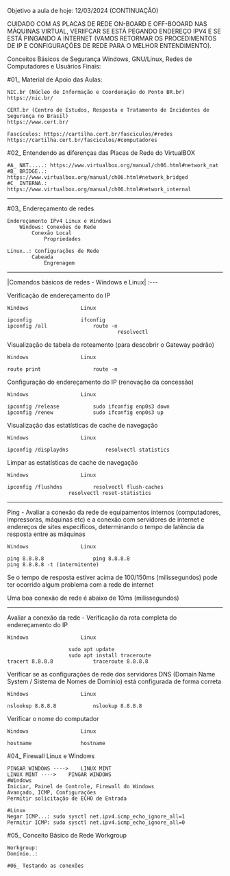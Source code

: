 Objetivo a aula de hoje: 12/03/2024 (CONTINUAÇÃO)

CUIDADO COM AS PLACAS DE REDE ON-BOARD E OFF-BOOARD NAS MÁQUINAS VIRTUAL, VERIIFCAR SE ESTÁ PEGANDO ENDEREÇO IPV4 E SE ESTÁ PINGANDO A INTERNET (VAMOS RETORMAR OS PROCEDIMENTOS DE IP E CONFIGURAÇÕES DE REDE PARA O MELHOR ENTENDIMENTO).

Conceitos Básicos de Segurança Windows, GNU/Linux, Redes de Computadores e Usuários Finais:

#01_ Material de Apoio das Aulas:

	NIC.br (Núcleo de Informação e Coordenação do Ponto BR.br)
	https://nic.br/

	CERT.br (Centro de Estudos, Resposta e Tratamento de Incidentes de Segurança no Brasil)
	https://www.cert.br/

	Fascículos: https://cartilha.cert.br/fasciculos/#redes
	https://cartilha.cert.br/fasciculos/#computadores

#02_ Entendendo as diferenças das Placas de Rede do VirtualBOX

	#A_ NAT.....: https://www.virtualbox.org/manual/ch06.html#network_nat
	#B_ BRIDGE..: https://www.virtualbox.org/manual/ch06.html#network_bridged
	#C_ INTERNA.: https://www.virtualbox.org/manual/ch06.html#network_internal

---

#03_ Endereçamento de redes

```
Endereçamento IPv4 Linux e Windows
	Windows: Conexões de Rede
		Conexão Local
			Propriedades

Linux..: Configurações de Rede
		Cabeada
			Engrenagem
```

---

|Comandos básicos de redes - Windows e Linux|
:---

Verificação de endereçamento do IP 

	Windows					Linux
 
	ipconfig				ifconfig
	ipconfig /all				route -n
                                		resolvectl


Visualização de tabela de roteamento (para descobrir o Gateway padrão)

 	Windows					Linux

	route print 				route -n

Configuração do endereçamento do IP (renovação da concessão)

	Windows					Linux
 
	ipconfig /release			sudo ifconfig enp0s3 down
	ipconfig /renew				sudo ifconfig enp0s3 up

Visualização das estatísticas de cache de navegação

	Windows					Linux

	ipconfig /displaydns			resolvectl statistics

 Limpar as estatísticas de cache de navegação
 
	Windows					Linux

	ipconfig /flushdns			resolvectl flush-caches
						resolvectl reset-statistics
      
---

Ping - Avaliar a conexão da rede de equipamentos internos (computadores, impressoras, máquinas etc) e a conexão com servidores de internet e endereços de sites específicos, determinando o tempo de latência da resposta entre as máquinas

	Windows					Linux
 
	ping 8.8.8.8				ping 8.8.8.8
  	ping 8.8.8.8 -t (intermitente)

Se o tempo de resposta estiver acima de 100/150ms (milissegundos) pode ter ocorrido algum problema com a rede de internet

Uma boa conexão de rede é abaixo de 10ms (milissegundos)

---

Avaliar a conexão da rede - Verificação da rota completa do endereçamento do IP

 	Windows					Linux

						sudo apt update
						sudo apt install traceroute
	tracert 8.8.8.8				traceroute 8.8.8.8


Verificar se as configurações de rede dos servidores DNS (Domain Name System / Sistema de Nomes de Domínio) está configurada de forma correta

  	Windows					Linux

 	nslookup 8.8.8.8			nslookup 8.8.8.8

Verificar o nome do computador

  	Windows					Linux

	hostname				hostname
 
 #04_ Firewall Linux e Windows

	PINGAR WINDOWS ----> 	LINUX MINT
	LINUX MINT ----> 	PINGAR WINDOWS 
	#Windows
	Iniciar, Painel de Controle, Firewall do Windows
	Avançado, ICMP, Configurações
	Permitir solicitação de ECHO de Entrada

	#Linux
	Negar ICMP...: sudo sysctl net.ipv4.icmp_echo_ignore_all=1
	Permitir ICMP: sudo sysctl net.ipv4.icmp_echo_ignore_all=0

#05_ Conceito Básico de Rede Workgroup

	Workgroup:
	Domínio..:

	#06_ Testando as conexões
